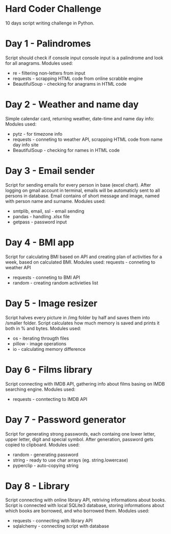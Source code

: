 # Hard Coder Challenge

10 days script writing challenge in Python.

# Day 1 - Palindromes

Script should check if console input console input is a palindrome and look for all anagrams. 
Modules used:
  - re - filtering non-letters from input
  - requests - scrapping HTML code from online scrabble engine
  - BeautifulSoup - checking for anagrams in HTML code

# Day 2 - Weather and name day

Simple calendar card, returning weather, date-time and name day info:
Modules used:
  - pytz - for timezone info
  - requests - conneting to weather API, scrapping HTML code from name day info site
  - BeautifulSoup - checking for names in HTML code
  
 # Day 3 - Email sender
 
Script for sending emails for every person in base (excel chart). After logging on gmail account in terminal, emails will be automaticly sent to all persons in database. Email contains of short message and image, named with person name and surname.
Modules used:
  - smtplib, email, ssl - email sending
  - pandas - handling .xlsx file
  - getpass - password input

# Day 4 - BMI app

Script for calculating BMI based on API and creating plan of activities for a week, based on calculated BMI.
Modules used: requests - conneting to weather API
  -  requests - conneting to BMI API
  -  random - creating random activieties list

# Day 5 - Image resizer
Script halves every picture in /img folder by half and saves them into /smaller folder. Script calculates how much memory is saved and prints it both in % and bytes.
Modules used:
  - os - iterating througth files
  - pillow - image operations
  - io - calculating memory difference

# Day 6 - Films library

Script connecting with IMDB API, gathering info about films basing on IMDB searching engine.
Modules used:
  - requests - conntecting to IMDB API


# Day 7 - Password generator

Script for generating strong passwords, each containg one lower letter, upper letter, digit and special symbol. After generation, password gets copied to clipboard.
Modules used:
  - random - generating password
  - string - ready to use char arrays (eg. string.lowercase)
  - pyperclip - auto-copying string

# Day 8 - Library

Script connecting with online library API, retriving informations about books. Script is connected with local SQLite3 database, storing informations about which books are borrowed, and who borrowed them.
Modules used:
  - requests - connecting with library API
  - sqlalchemy - connecting script with database
